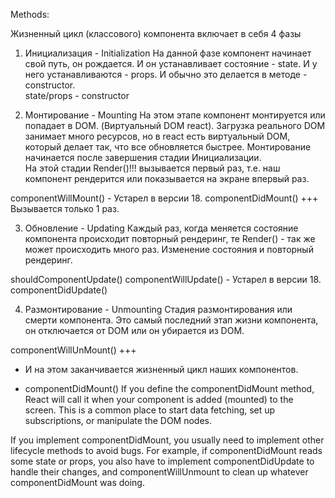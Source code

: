 Methods:

Жизненный цикл (классового) компонента включает в себя 4 фазы

1. Инициализация - Initialization
На данной фазе компонент начинает свой путь, он рождается. И он устанавливает состояние - state. И у него устанавливаются - props. И обычно это делается в методе - constructor.     
state/props - constructor

2. Монтирование - Mounting
На этом этапе компонент монтируется или попадает в DOM. (Виртуальный DOM react).
Загрузка реального DOM занимает много ресурсов, но в react есть виртуальный DOM, который делает так, что все обновляется быстрее. 
Монтирование начинается после завершения стадии Инициализации.   
На этой стадии Render()!!! вызывается первый раз, т.е. наш компонент рендерится или показывается на экране впервый раз.    

componentWillMount()      - Устарел в версии 18.
componentDidMount() +++   Вызывается только 1 раз.

3. Обновление - Updating
Каждый раз, когда меняется состояние компонента происходит повторный рендеринг, те Render() - так же может происходить много раз. 
Изменение состояния и повторный рендеринг.

shouldComponentUpdate()
componentWillUpdate()      - Устарел в версии 18.
componentDidUpdate()

4. Размонтирование - Unmounting
Стадия размонтирования или смерти компонента. Это самый последний этап жизни компонента, он отключается от DOM или он убирается из DOM. 

componentWillUnMount() +++

- И на этом заканчивается жизненный цикл наших компонентов. 



* componentDidMount() 
If you define the componentDidMount method, React will call it when your component is added (mounted) to the screen. This is a common place to start data fetching, set up subscriptions, or manipulate the DOM nodes.

If you implement componentDidMount, you usually need to implement other lifecycle methods to avoid bugs. For example, if componentDidMount reads some state or props, you also have to implement componentDidUpdate to handle their changes, and componentWillUnmount to clean up whatever componentDidMount was doing.